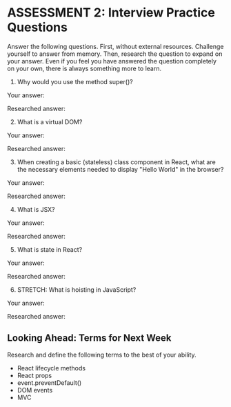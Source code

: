 # ASSESSMENT 2: Interview Practice Questions

Answer the following questions. First, without external resources. Challenge yourself to answer from memory. Then, research the question to expand on your answer. Even if you feel you have answered the question completely on your own, there is always something more to learn.

1. Why would you use the method super()?

  Your answer:

  Researched answer:



2. What is a virtual DOM?

  Your answer:

  Researched answer:



3. When creating a basic (stateless) class component in React, what are the necessary elements needed to display "Hello World" in the browser?

  Your answer:

  Researched answer:



4. What is JSX?

  Your answer:

  Researched answer:



5. What is state in React?

  Your answer:

  Researched answer:



6. STRETCH: What is hoisting in JavaScript?

  Your answer:

  Researched answer:



## Looking Ahead: Terms for Next Week

Research and define the following terms to the best of your ability.

- React lifecycle methods
- React props
- event.preventDefault()
- DOM events
- MVC
